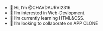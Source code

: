 
- 👋 Hi, I’m @CHAVDAURVI2316
- 👀 I’m interested in Web-Devlopment.
- 🌱 I’m currently learning HTML&CSS.
- 💞️ I’m looking to collaborate on APP CLONE
<!---
CHAVDAURVI2316/CHAVDAURVI2316 is a ✨ special ✨ repository because its `README.md` (this file) appears on your GitHub profile.
You can click the Preview link to take a look at your changes.
--->
